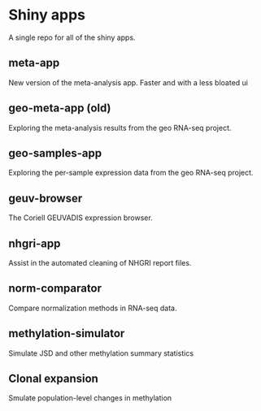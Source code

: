 # Shiny apps

A single repo for all of the shiny apps.

## meta-app

New version of the meta-analysis app. Faster and with a less bloated ui 

## geo-meta-app (old)

Exploring the meta-analysis results from the geo RNA-seq project.

## geo-samples-app

Exploring the per-sample expression data from the geo RNA-seq project.

## geuv-browser

The Coriell GEUVADIS expression browser.

## nhgri-app

Assist in the automated cleaning of NHGRI report files.

## norm-comparator

Compare normalization methods in RNA-seq data.

## methylation-simulator

Simulate JSD and other methylation summary statistics

## Clonal expansion

Smulate population-level changes in methylation
